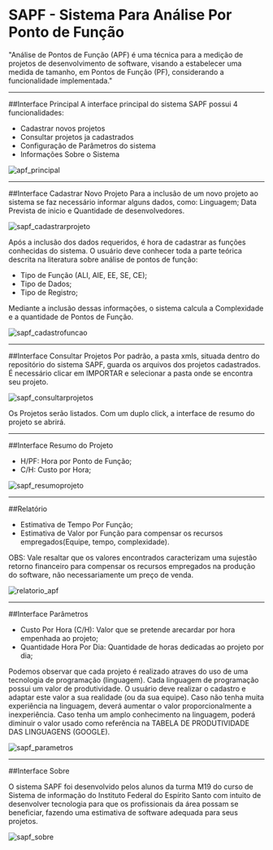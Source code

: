 # SAPF - Sistema Para Análise Por Ponto de Função

"Análise de Pontos de Função (APF) é uma técnica para a medição de projetos de desenvolvimento de software, visando a estabelecer uma medida de tamanho, em Pontos de Função (PF), considerando a funcionalidade implementada."
_______________________________________________________________________________________________________________________

##Interface Principal
A interface principal do sistema SAPF possui 4 funcionalidades:
* Cadastrar novos projetos
* Consultar projetos ja cadastrados
* Configuração de Parâmetros do sistema
* Informações Sobre o Sistema


![apf_principal](https://cloud.githubusercontent.com/assets/6893004/21557700/55dca79e-ce17-11e6-8601-2e5dc26333e4.png)

_______________________________________________________________________________________________________________________

##Interface Cadastrar Novo Projeto
Para a inclusão de um novo projeto ao sistema se faz necessário informar alguns dados, como: Linguagem; Data Prevista de inicio e Quantidade de desenvolvedores. 

![sapf_cadastrarprojeto](https://cloud.githubusercontent.com/assets/6893004/21557703/6cdb5ecc-ce17-11e6-93cb-a0bfda770b36.png)

Após a inclusão dos dados requeridos, é hora de cadastrar as funções conhecidas do sistema. O usuário deve conhecer toda a parte teórica descrita na literatura sobre análise de pontos de função:
* Tipo de Função (ALI, AIE, EE, SE, CE);
* Tipo de Dados;
* Tipo de Registro;

Mediante a inclusão dessas informações, o sistema calcula a Complexidade e a quantidade de Pontos de Função.

![sapf_cadastrofuncao](https://cloud.githubusercontent.com/assets/6893004/21558178/dc8d764c-ce1c-11e6-8234-9bffe6c5b05b.png)

_______________________________________________________________________________________________________________________

##Interface Consultar Projetos
Por padrão, a pasta xmls, situada dentro do repositório do sistema SAPF, guarda os arquivos dos projetos cadastrados. 
É necessário clicar em IMPORTAR e selecionar a pasta onde se encontra seu projeto.

![sapf_consultarprojetos](https://cloud.githubusercontent.com/assets/6893004/21557704/787c001a-ce17-11e6-81e1-7b77b4ff4204.png)

Os Projetos serão listados. Com um duplo click, a interface de resumo do projeto se abrirá.

_______________________________________________________________________________________________________________________

##Interface Resumo do Projeto

* H/PF: Hora por Ponto de Função;
* C/H:  Custo por Hora; 

![sapf_resumoprojeto](https://cloud.githubusercontent.com/assets/6893004/21557713/87046df2-ce17-11e6-97f2-3032157c0c96.png)

_______________________________________________________________________________________________________________________

##Relatório
* Estimativa de Tempo Por Função;
* Estimativa de Valor por Função para compensar os recursos empregados(Equipe, tempo, complexidade).

OBS: Vale resaltar que os valores encontrados caracterizam uma sujestão retorno financeiro para compensar 
os recursos empregados na produção do software, não necessariamente um preço de venda. 

![relatorio_apf](https://cloud.githubusercontent.com/assets/6893004/21557719/9a7c620e-ce17-11e6-9b07-3051ce9f785d.png)

_______________________________________________________________________________________________________________________

##Interface Parâmetros

* Custo Por Hora (C/H): Valor que se pretende arecardar por hora empenhada ao projeto;
* Quantidade Hora Por Dia: Quantidade de horas dedicadas ao projeto por dia;

Podemos observar que cada projeto é realizado atraves do uso de uma tecnologia de programação (linguagem). Cada linguagem de programação
possui um valor de produtividade. O usuário deve realizar o cadastro e adaptar este valor a sua realidade (ou da sua equipe).
Caso não tenha muita experiência na linguagem, deverá aumentar o valor proporcionalmente a inexperiência.
Caso tenha um amplo conhecimento na linguagem, poderá diminuir o valor usado como referência na TABELA DE PRODUTIVIDADE DAS LINGUAGENS (GOOGLE).


![sapf_parametros](https://cloud.githubusercontent.com/assets/6893004/21557729/bd215ea4-ce17-11e6-9e35-34aa9c91a3aa.png)

_______________________________________________________________________________________________________________________

##Interface Sobre

O sistema SAPF foi desenvolvido pelos alunos da turma M19 do curso de Sistema de informação do Instituto Federal do Espírito Santo com intuito de desenvolver tecnologia para que os profissionais da área possam se beneficiar, fazendo uma estimativa de software adequada para seus projetos.


![sapf_sobre](https://cloud.githubusercontent.com/assets/6893004/21557735/d246812e-ce17-11e6-947d-ee8f944a5adf.png)
